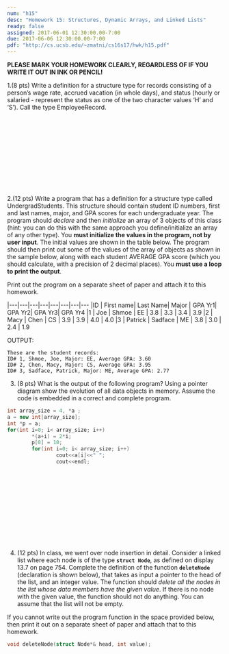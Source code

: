 ```yaml
---
num: "h15"
desc: "Homework 15: Structures, Dynamic Arrays, and Linked Lists"
ready: false
assigned: 2017-06-01 12:30:00.00-7:00
due: 2017-06-06 12:30:00.00-7:00
pdf: "http://cs.ucsb.edu/~zmatni/cs16s17/hwk/h15.pdf"
---
```

<b>PLEASE MARK YOUR HOMEWORK CLEARLY, REGARDLESS OF IF YOU WRITE IT OUT IN INK OR PENCIL!</b>

<div markdown="1">

1.(8 pts) Write a definition for a structure type for records consisting of a person’s wage rate, accrued vacation (in whole days), and status (hourly or salaried - represent the status as one of the two character values ‘H’ and ‘S’).  Call the type EmployeeRecord.
<div style="margin-bottom:14em"></div>

2.(12 pts) Write a program that has a definition for a structure type called UndergradStudents. This structure should contain student ID numbers, first and last names, major, and GPA scores for each undergraduate year. 
The program should *declare* and then *initialize* an array of 3 objects of this class (hint: you can do this with the same approach you define/initialize an array of any other type). You **must initialize the values in the program, not by user input**.  The initial values are shown in the table below. 
The program should then print out some of the values of the array of objects as shown in the sample below, along with each student AVERAGE GPA score (which you should calculate, with a precision of 2 decimal places). You **must use a loop to print the output**.

Print out the program on a separate sheet of paper and attach it to this homework. 

|---|---|---|---|---|---|---|---
|ID | First name| Last Name| Major | GPA Yr1|  GPA Yr2| GPA Yr3| GPA Yr4
|1 | Joe | Shmoe | EE | 3.8 | 3.3 | 3.4 | 3.9
|2 | Macy | Chen | CS | 3.9 | 3.9 | 4.0 | 4.0
|3 | Patrick | Sadface | ME | 3.8 | 3.0 | 2.4 | 1.9

OUTPUT:

```
These are the student records:
ID# 1, Shmoe, Joe, Major: EE, Average GPA: 3.60
ID# 2, Chen, Macy, Major: CS, Average GPA: 3.95
ID# 3, Sadface, Patrick, Major: ME, Average GPA: 2.77
```

<div class="pagebreak"></div>

3. (8 pts) What is the output of the following program? Using a pointer diagram show the evolution of all data objects in memory. Assume the code is embedded in a correct and complete program.

```cpp
int array_size = 4, *a ;
a = new int[array_size];
int *p = a;
for(int i=0; i< array_size; i++)
        *(a+i) = 2*i;
        p[0] = 10;
        for(int i=0; i< array_size; i++)
                cout<<a[i]<<" ";
                cout<<endl;
```

<div style="margin-bottom:14em"></div>

4. (12 pts) In class, we went over node insertion in detail. Consider a linked list where each node is of the type <strong>`struct Node`</strong>, as defined on display 13.7 on page 754. Complete the definition of the function <strong>`deleteNode`</strong> (declaration is shown below), that takes as input a pointer to the head of the list, and an integer value. The function should <em>delete all the nodes in the list whose data members have the given value</em>. If there is no node with the given value, the function should not do anything. You can assume that the list will not be empty.

If you cannot write out the program function in the space provided below, then print it out on a separate sheet of paper and attach that to this homework. 

```cpp
void deleteNode(struct Node*& head, int value);
```

</div>
